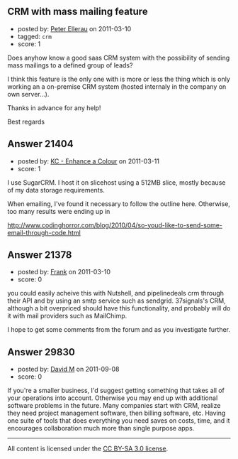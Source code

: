 ## CRM with mass mailing feature

- posted by: [Peter Ellerau](https://stackexchange.com/users/-1/8448-peter-ellerau) on 2011-03-10
- tagged: `crm`
- score: 1

Does anyhow know a good saas CRM system with the possibility of sending mass mailings to a defined group of leads?

I think this feature is the only one with is more or less the thing which is only working an a on-premise CRM system (hosted internaly in the company on own server...).

Thanks in advance for any help!

Best regards



## Answer 21404

- posted by: [KC - Enhance a Colour](https://stackexchange.com/users/-1/2337-kc-enhance-a-colour) on 2011-03-11
- score: 1

I use SugarCRM.  I host it on slicehost using a 512MB slice, mostly because of my data storage requirements.

When emailing, I've found it necessary to follow the outline here.  Otherwise, too many results were ending up in 

http://www.codinghorror.com/blog/2010/04/so-youd-like-to-send-some-email-through-code.html


## Answer 21378

- posted by: [Frank](https://stackexchange.com/users/-1/4858-frank) on 2011-03-10
- score: 0

you could easily acheive this with Nutshell, and pipelinedeals crm through their API and by using an smtp service such as sendgrid.  37signals's CRM, although a bit overpriced should have this functionality, and probably will do it with mail providers such as MailChimp.  

I hope to get some comments from the forum and as you investigate further. 




## Answer 29830

- posted by: [David M](https://stackexchange.com/users/-1/13213-david-m) on 2011-09-08
- score: 0

If you're a smaller business, I'd suggest getting something that takes all of your operations into account. Otherwise you may end up with additional software problems in the future. Many companies start with CRM, realize they need project management software, then billing software, etc. Having one suite of tools that does everything you need saves on costs, time, and it encourages collaboration much more than single purpose apps.





---

All content is licensed under the [CC BY-SA 3.0 license](https://creativecommons.org/licenses/by-sa/3.0/).
